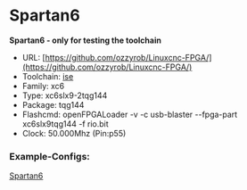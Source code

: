 # Spartan6
**Spartan6 - only for testing the toolchain**

* URL: [https://github.com/ozzyrob/Linuxcnc-FPGA/](https://github.com/ozzyrob/Linuxcnc-FPGA/)
* Toolchain: [ise](../../generator/toolchains/ise/README.md)
* Family: xc6
* Type: xc6slx9-2tqg144
* Package: tqg144
* Flashcmd: openFPGALoader -v -c usb-blaster --fpga-part xc6slx9tqg144 -f rio.bit
* Clock: 50.000Mhz (Pin:p55)

### Example-Configs:
[Spartan6](../configs/Spartan6)

